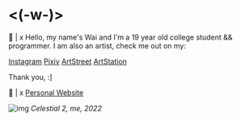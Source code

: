# <(-w-)>

💬 |  x Hello, my name's Wai and I'm a 19 year old college student && programmer. 
I am also an artist, check me out on my:

[Instagram](https://www.instagram.com/shokk.unn/)
[Pixiv](https://www.pixiv.me/shokkuun)
[ArtStreet](https://medibang.com/u/Shokkunn/)
[ArtStation](https://www.artstation.com/shokkunn)

Thank you, :]

🔗 |  x [Personal Website](https://www.shokkunn.art/)

![img](https://cdnb.artstation.com/p/assets/images/images/045/626/363/large/shokkunn-celestialdot-blue-planes-watermarked.jpg?1643160403)
_Celestial 2, me, 2022_


